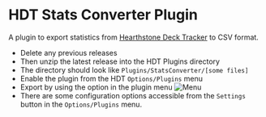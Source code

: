 # HDT Stats Converter Plugin
A plugin to export statistics from [Hearthstone Deck Tracker](https://github.com/Epix37/Hearthstone-Deck-Tracker) to CSV format.

- Delete any previous releases
- Then unzip the latest release into the HDT Plugins directory
- The directory should look like ``Plugins/StatsConverter/[some files]``
- Enable the plugin from the HDT ``Options/Plugins`` menu
- Export by using the option in the plugin menu
![Menu](http://i.imgur.com/05c4FaQ.png)
- There are some configuration options accessible from the ``Settings`` button in the ``Options/Plugins`` menu.